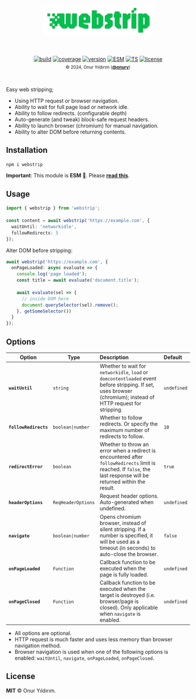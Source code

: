 <h1 align="center">
    <img alt="webstrip" src="https://github.com/onury/webstrip/raw/main/logo.svg" width="300" height="auto" style="margin-bottom:30px">
</h1>

<p align="center">
  <a href="https://github.com/onury/webstrip/actions/workflows/node.js.yml"><img src="https://github.com/onury/webstrip/actions/workflows/node.js.yml/badge.svg" alt="build" /></a>
  <a href="https://github.com/onury/webstrip/blob/main/vitest.config.ts"><img src="https://img.shields.io/badge/coverage-100%25-2BB150?logo=vitest&style=flat" alt="coverage" /></a>
  <a href="https://raw.github.com/onury/webstrip"><img src="https://img.shields.io/npm/v/webstrip.svg?style=flat&label=version&color=%2394306B&logo=npm" alt="version" /></a>
  <a href="https://gist.github.com/onury/d3f3d765d7db2e8b2d050d14315f2ac7"><img src="https://img.shields.io/badge/ESM-F7DF1E?style=flat" alt="ESM" /></a>
  <a href="https://www.typescriptlang.org/"><img src="https://img.shields.io/badge/TypeScript-3260C7?logo=typescript&logoColor=ffffff&style=flat" alt="TS" /></a>
  <a href="https://github.com/onury/webstrip/blob/master/LICENSE"><img src="https://img.shields.io/github/license/onury/webstrip?style=flat" alt="license" /></a>
  <br />
    <sub>© 2024, Onur Yıldırım (<b><a href="https://github.com/onury">@onury</a></b>)</sub>
</p>
<br />

Easy web stripping;
- Using HTTP request or browser navigation.
- Ability to wait for full page load or network idle.
- Ability to follow redirects. (configurable depth)
- Auto-generate (and tweak) block-safe request headers.
- Ability to launch browser (chromium) for manual navigation.
- Ability to alter DOM before returning contents.

## Installation

```sh
npm i webstrip
```

**Important**: This module is **ESM** 🔆. Please [**read this**](https://gist.github.com/onury/d3f3d765d7db2e8b2d050d14315f2ac7). 


## Usage

```typescript
import { webstrip } from 'webstrip';

const content = await webstrip('https://example.com', {
  waitUntil: 'networkidle',
  followRedirects: 5
});
```

Alter DOM before stripping:
```typescript
await webstrip('https://example.com', {
  onPageLoaded: async evaluate => {
    console.log('page loaded');
    const title = await evaluate('document.title');
    
    await evaluate(sel => {
      // inside DOM here
      document.querySelector(sel).remove();
    }, getSomeSelector())
  }
});
```

## Options

| Option | Type | Description | Default |
| ------ | ---- | :---------- | :------ |
| **` waitUntil `**| `string` | Whether to wait for `networkidle`, `load` or `domcontentloaded` event before stripping. If set, uses browser (chromium); instead of HTTP request for stripping.| `undefined` |
| **` followRedirects `**| `boolean\|number` | Whether to follow redirects. Or specify the maximum number of redirects to follow.| `10` |
| **` redirectError `**| `boolean` | Whether to throw an error when a redirect is encountered after `followRedirects` limit is reached. If `false`, the last response will be returned within the result.| `true` |
| **` headerOptions `**| `ReqHeaderOptions` | Request header options. Auto-generated when undefined. | `undefined` |
| **` navigate `**| `boolean\|number` | Opens chromium browser, instead of silent stripping. If a number is specified, it will be used as a timeout (in seconds) to auto-close the browser.| `false` |
| **` onPageLoaded `**| `Function` | Callback function to be executed when the page is fully loaded.| `undefined` |
| **` onPageClosed `**| `Function` | Callback function to be executed when the target is destroyed (i.e. browser/page is closed). Only applicable when `navigate` is enabled.| `undefined` |

- All options are optional. 
- HTTP request is much faster and uses less memory than browser navigation method.
- Browser navigation is used when one of the following options is enabled: `waitUntil`, `navigate`, `onPageLoaded`, `onPageClosed`. 

## License

**MIT** ©️ Onur Yıldırım.
